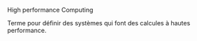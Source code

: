 High performance Computing

Terme pour définir des systèmes qui font des calcules à hautes performance.
